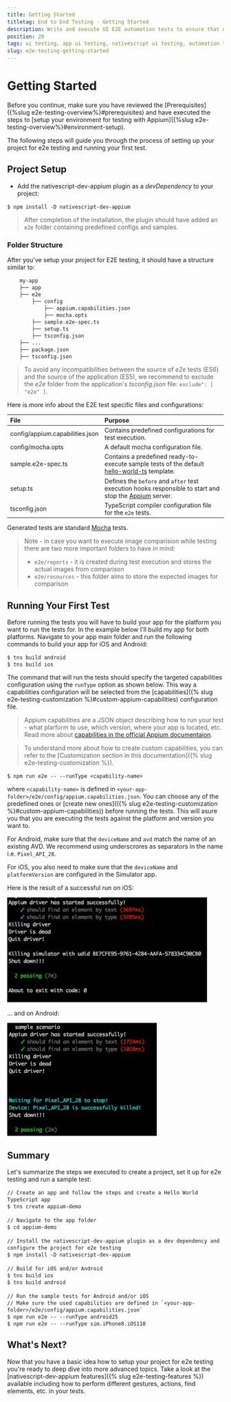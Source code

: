 ```yaml
---
title: Getting Started
titletag: End to End Testing - Getting Started
description: Write and execute UI E2E automation tests to ensure that newly added features are working correctly and no regressions are introduced in the mobile app.
position: 20
tags: ui testing, app ui testing, nativescript ui testing, automation testing, app automation testing, nativescript automation testing, appium, ui test automation, e2e testing
slug: e2e-testing-getting-started
---
```


# Getting Started

Before you continue, make sure you have reviewed the [Prerequisites]({%slug e2e-testing-overview%}#prerequisites) and have executed the steps to [setup your environment for testing with Appium]({%slug e2e-testing-overview%}#environment-setup).


The following steps will guide you through the process of setting up your project for e2e testing and running your first test.

## Project Setup

* Add the nativescript-dev-appium plugin as a *devDependency* to your project:

```shell
$ npm install -D nativescript-dev-appium
```

> After completion of the installation, the plugin should have added an `e2e` folder containing predefined configs and samples.

### Folder Structure

After you've setup your project for E2E testing, it should have a structure similar to:

        my-app
        ├── app
        ├── e2e
            ├── config
                ├── appium.capabilities.json
                ├── mocha.opts
            ├── sample.e2e-spec.ts
            ├── setup.ts
            ├── tsconfig.json
        ├── ...
        ├── package.json
        ├── tsconfig.json

> To avoid any incompatibilities between the source of *e2e* tests (ES6) and the source of the application (ES5), we recommend to exclude the *e2e* folder from the application's *tsconfig.json* file: `exclude": [ "e2e" ]`.

Here is more info about the E2E test specific files and configurations:

|File                           |Purpose|
|:-----------------------------|:-------------------|
|config/appium.capabilities.json|Contains predefined configurations for test execution.|
|config/mocha.opts              |A default mocha configuration file.                   |
|sample.e2e-spec.ts             |Contains a predefined ready-to-execute sample tests of the default [hello-world-ts](https://github.com/NativeScript/template-hello-world-ts) template.|
|setup.ts                       |Defines the `before` and `after` test execution hooks responsible to start and stop the [Appium](http://appium.io/) server.|
|tsconfig.json                  |TypeScript compiler configuration file for the `e2e` tests.|

Generated tests are standard [Mocha](http://mochajs.org) tests.

> Note - in case you want to execute image comparision while testing there are two more important folders to have in mind: 
> * `e2e/reports` - it is created during test execution and stores the actual images from comparison
> * `e2e/resources` - this folder aims to store the expected images for comparison

## Running Your First Test

Before running the tests you will have to build your app for the platform you want to run the tests for. In the example below I'll build my app for both platforms. Navigate to your app main folder and run the following commands to build your app for iOS and Android:

```shell
$ tns build android
$ tns build ios
```

The command that will run the tests should specify the targeted capabilities configuration using the `runType` option as shown below. This way a capabilities configuration will be selected from the [capabilities]({% slug e2e-testing-customization %}#custom-appium-capabilities) configuration file.
> Appium capabilities are a JSON object describing how to run your test - what plarform to use, which version, where your app is located, etc. Read more about [capabilities in the official Appium documentaion](http://appium.io/docs/en/writing-running-appium/caps/).

> To understand more about how to create custom capabilities, you can refer to the [Customization section in this documentation]({% slug e2e-testing-customization %}).


```
$ npm run e2e -- --runType <capability-name>
```

where `<capability-name>` is defined in `<your-app-folder>/e2e/config/appium.capabilities.json`. You can choose any of the predefined ones or [create new ones](({% slug e2e-testing-customization %}#custom-appium-capabilities)) before running the tests. This will asure you that you are executing the tests against the platform and version you want to.

For Android, make sure that the `deviceName` and `avd` match the name of an existing AVD. We recommend using underscrores as separators in the name i.e. `Pixel_API_28`.

For iOS, you also need to make sure that the `deviceName` and `platformVersion` are configured in the Simulator app.

Here is the result of a successful run on iOS:

![Successful Test Run on iOS](./img/e2e-test-ios.png "Successful Test Run on iOS")

... and on Android:

![Successful Test Run on Android](./img/e2e-test-android.png "Successful Test Run on Android")

## Summary

Let's summarize the steps we executed to create a project, set it up for e2e testing and run a sample test:

```
// Create an app and follow the steps and create a Hello World TypeScript app
$ tns create appium-demo

// Navigate to the app folder
$ cd appium-demo

// Install the nativescript-dev-appium plugin as a dev dependency and configure the project for e2e testing
$ npm install -D nativescript-dev-appium

// Build for iOS and/or Android
$ tns build ios
$ tns build android

// Run the sample tests for Android and/or iOS
// Make sure the used capabilities are defined in `<your-app-folder>/e2e/config/appium.capabilities.json`
$ npm run e2e -- --runType android25
$ npm run e2e -- --runType sim.iPhone8.iOS110

```

## What's Next?

Now that you have a basic idea how to setup your project for e2e testing you're ready to deep dive into more advanced topics. Take a look at the [nativescript-dev-appium features]({% slug e2e-testing-features %}) available including how to perform different gestures, actions, find elements, etc. in your tests.
